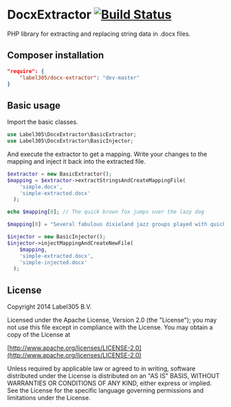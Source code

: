DocxExtractor [![Build Status](https://travis-ci.org/Label305/DocxExtractor.svg)](https://travis-ci.org/Label305/DocxExtractor)
=============

PHP library for extracting and replacing string data in .docx files.

Composer installation
---

```json
"require": {
    "label305/docx-extractor": "dev-master"
}
```

Basic usage
----

Import the basic classes.

```php
use Label305\DocxExtractor\BasicExtractor;
use Label305\DocxExtractor\BasicInjector;
```

And execute the extractor to get a mapping. Write your changes to the mapping and inject it back into the extracted file.

```php
$extractor = new BasicExtractor();
$mapping = $extractor->extractStringsAndCreateMappingFile(
    'simple.docx',
    'simple-extracted.docx'
  );

echo $mapping[0]; // The quick brown fox jumps over the lazy dog

$mapping[0] = "Several fabulous dixieland jazz groups played with quick tempo.";

$injector = new BasicInjector();
$injector->injectMappingAndCreateNewFile(
    $mapping,
    'simple-extracted.docx',
    'simple-injected.docx'
  );
```

License
---------
Copyright 2014 Label305 B.V.

Licensed under the Apache License, Version 2.0 (the "License");
you may not use this file except in compliance with the License.
You may obtain a copy of the License at

[http://www.apache.org/licenses/LICENSE-2.0](http://www.apache.org/licenses/LICENSE-2.0)

Unless required by applicable law or agreed to in writing, software
distributed under the License is distributed on an "AS IS" BASIS,
WITHOUT WARRANTIES OR CONDITIONS OF ANY KIND, either express or implied.
See the License for the specific language governing permissions and
limitations under the License.
